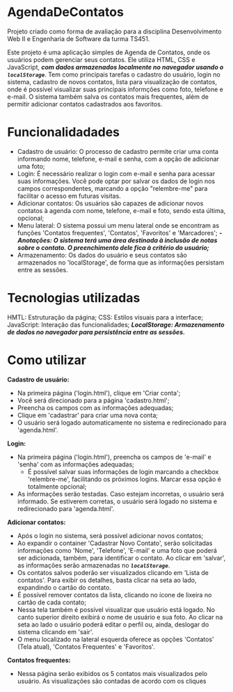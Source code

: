 # AgendaDeContatos
Projeto criado como forma de avaliação para a disciplina Desenvolvimento Web II e Engenharia de Software da turma TS451. 

Este projeto é uma aplicação simples de Agenda de Contatos, onde os usuários podem gerenciar seus contatos. Ele utiliza HTML, CSS e JavaScript, ***com dados armazenados localmente no navegador usando o `localStorage`***. Tem como principais tarefas o cadastro do usuário, login no sistema, cadastro de novos contatos, lista para visualização de contatos, onde é possível visualizar suas principais informções como foto, telefone e e-mail. O sistema também salva os contatos mais frequentes, além de permitir adicionar contatos cadastrados aos favoritos.

# Funcionalidadades
- Cadastro de usuário: O processo de cadastro permite criar uma conta informando nome, telefone, e-mail e senha, com a opção de adicionar uma foto;
- Login: É necessário realizar o login com e-mail e senha para acessar suas informações. Você pode optar por salvar os dados de login nos campos correspondentes, marcando a opção "relembre-me" para facilitar o acesso em futuras visitas.
- Adicionar contatos: Os usuários são capazes de adicionar novos contatos à agenda com nome, telefone, e-mail e foto, sendo esta última, opcional;
- Menu lateral: O sistema possui um menu lateral onde se encontram as funções 'Contatos frequentes', 'Contatos', 'Favoritos' e 'Marcadores';
***- Anotações: O sistema terá uma área destinada à inclusão de notas sobre o contato. O preenchimento dele fica à critério do usuário;***
- Armazenamento: Os dados do usuário e seus contatos são armazenados no 'localStorage', de forma que as informações persistam entre as sessões.

# Tecnologias utilizadas
HMTL: Estruturação da página;
CSS: Estilos visuais para a interface;
JavaScript: Interação das funcionalidades;
***LocalStorage: Armazenamento de dados no navegador para persistência entre as sessões.***

# Como utilizar
**Cadastro de usuário:**
- Na primeira página ('login.html'), clique em 'Criar conta';
- Você será direcionado para a página 'cadastro.html';
- Preencha os campos com as informações adequadas;
- Clique em 'cadastrar' para criar uma nova conta;
- O usuário será logado automaticamente no sistema e redirecionado para 'agenda.html'.

**Login:**
- Na primeira página ('login.html'), preencha os campos de 'e-mail' e 'senha' com as informações adequadas;
    * É possível salvar suas informações de login marcando a checkbox 'relembre-me', facilitando os próximos logins. Marcar essa opção é totalmente opcional;
- As informações serão testadas. Caso estejam incorretas, o usuário será informado. Se estiverem corretas, o usuário será logado no sistema e redirecionado para 'agenda.html'.

**Adicionar contatos:**
- Após o login no sistema, será possível adicionar novos contatos; 
- Ao expandir o container 'Cadastrar Novo Contato', serão solicitadas informações como 'Nome', 'Telefone', 'E-mail' e uma foto que poderá ser adicionada, também, para identificar o contato. Ao clicar em 'salvar', as informações serão armazenadas no ***`localStorage`***.
- Os contatos salvos poderão ser visualizados clicando em 'Lista de contatos'. Para exibir os detalhes, basta clicar na seta ao lado, expandindo o cartão do contato.
- É possível remover contatos da lista, clicando no ícone de lixeira no cartão de cada contato;
- Nessa tela também é possível visualizar que usuário está logado. No canto superior direito exibirá o nome de usuário e sua foto. Ao clicar na seta ao lado o usuário poderá editar o perfil ou, ainda, deslogar do sistema clicando em 'sair'.
- O menu localizado na lateral esquerda oferece as opções 'Contatos' (Tela atual), 'Contatos Frequentes' e 'Favoritos'.

**Contatos frequentes:**
- Nessa página serão exibidos os 5 contatos mais visualizados pelo usuário. As visualizações são contadas de acordo com os cliques 
